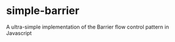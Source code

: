 simple-barrier
==============

A ultra-simple implementation of the Barrier flow control pattern in Javascript

